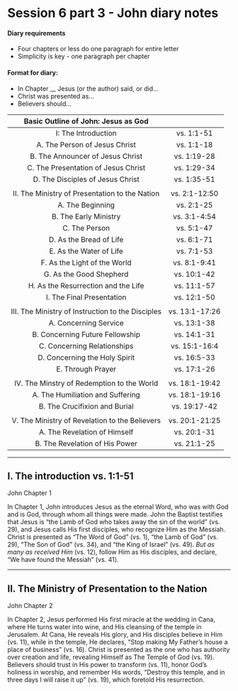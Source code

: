 # Session 6 part 3 - John diary notes

#### Diary requirements
- Four chapters or less do one paragraph for entire letter
- Simplicity is key - one paragraph per chapter

#### Format for diary:
- In Chapter __ Jesus (or the author) said, or did...
- Christ was presented as...
- Believers should...

| **Basic Outline of John: Jesus as God** | |
|:-------:|:-------:|
| I: The Introduction | vs. 1:1-51 |
| A. The Person of Jesus Christ | vs. 1:1-18 |
| B. The Announcer of Jesus Christ | vs. 1:19-28 |
| C. The Presentation of Jesus Christ | vs. 1:29-34 |
| D. The Disciples of Jesus Christ | vs. 1:35-51 |
| | |
| II. The Ministry of Presentation to the Nation | vs. 2:1-12:50 |
| A. The Beginning | vs. 2:1-25 |
| B. The Early Ministry | vs. 3:1-4:54 |
| C. The Person | vs. 5:1-47 |
| D. As the Bread of Life | vs. 6:1-71 |
| E. As the Water of Life | vs. 7:1-53 |
| F. As the Light of the World | vs. 8:1-9:41 |
| G. As the Good Shepherd | vs. 10:1-42 |
| H. As the Resurrection and the Life | vs. 11:1-57 |
| I. The Final Presentation | vs. 12:1-50 |
| | |
| III. The Ministry of Instruction to the Disciples | vs. 13:1-17:26 |
| A. Concerning Service | vs. 13:1-38 | 
| B. Concerning Future Fellowship | vs. 14:1-31 |
| C. Concerning Relationships | vs. 15:1-16:4 |
| D. Concerning the Holy Spirit | vs. 16:5-33 |
| E. Through Prayer | vs. 17:1-26 |
| | |
| IV. The Minstry of Redemption to the World | vs. 18:1-19:42 |
| A. The Humiliation and Suffering | vs. 18:1-19:16 |
| B. The Crucifixion and Burial | vs. 19:17-42 |
| | |
| V. The Ministry of Revelation to the Believers | vs. 20:1-21:25 |
| A. The Revelation of Himself | vs. 20:1-31 |
| B. The Revelation of His Power | vs. 21:1-25 |

---

## I. The introduction vs. 1:1-51

John Chapter 1

In Chapter 1, John introduces Jesus as the eternal Word, who was with God and is God, through whom all things were made. John the Baptist testifies that Jesus is “the Lamb of God who takes away the sin of the world” (vs. 29), and Jesus calls His first disciples, who recognize Him as the Messiah. Christ is presented as “The Word of God” (vs. 1), “the Lamb of God” (vs. 29), “The Son of God” (vs. 34), and “the King of Israel” (vs. 49). *But as many as received Him* (vs. 12), follow Him as His disciples, and declare, “We have found the Messiah” (vs. 41).

---

## II. The Ministry of Presentation to the Nation 

John Chapter 2

In Chapter 2, Jesus performed His first miracle at the wedding in Cana, where He turns water into wine, and His cleansing of the temple in Jerusalem. At Cana, He reveals His glory, and His disciples believe in Him (vs. 11), while in the temple, He declares, “Stop making My Father’s house a place of business” (vs. 16). Christ is presented as the one who has authority over creation and life, revealing Himself as The Temple of God (vs. 19). Believers should trust in His power to transform (vs. 11), honor God’s holiness in worship, and remember His words, “Destroy this temple, and in three days I will raise it up” (vs. 19), which foretold His resurrection.


